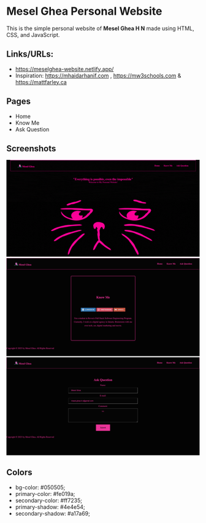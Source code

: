 # Mesel Ghea Personal Website

This is the simple personal website of **Mesel Ghea H N** made using HTML, CSS, and JavaScript.

## Links/URLs:

- <https://meselghea-website.netlify.app/>
- Inspiration: <https://mhaidarhanif.com> , <https://mw3schools.com> & <https://mattfarley.ca>

## Pages

- Home
- Know Me
- Ask Question

## Screenshots

![Home](photo/homemesel.gif)
![Know Me](photo/knowme.png)
![Ask Question](photo/askme.png)

## Colors

- bg-color: #050505;
- primary-color: #fe019a;
- secondary-color: #ff7235;
- primary-shadow: #4e4e54;
- secondary-shadow: #a17a69;
